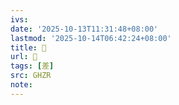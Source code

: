 ```yaml
---
ivs:
date: '2025-10-13T11:31:48+08:00'
lastmod: '2025-10-14T06:42:24+08:00'
title: 󰪬
url: 󰪬
tags: [差]
src: GHZR
note:
---
```

